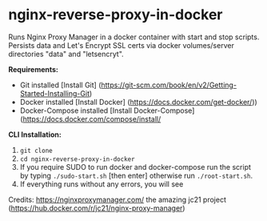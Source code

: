 # nginx-reverse-proxy-in-docker

Runs Nginx Proxy Manager in a docker container with start and stop scripts.  Persists data and Let's Encrypt SSL certs via docker volumes/server directories "data" and "letsencryt".

**Requirements:**

* Git installed [Install Git] (https://git-scm.com/book/en/v2/Getting-Started-Installing-Git)
* Docker installed [Install Docker] (https://docs.docker.com/get-docker/)) 
* Docker-Compose installed [Install Docker-Compose] (https://docs.docker.com/compose/install/

**CLI Installation:**

1. `git clone `
2. `cd nginx-reverse-proxy-in-docker`
3. If you require SUDO to run docker and docker-compose run the script by typing `./sudo-start.sh` [then enter] otherwise run `./root-start.sh`.
4. If everything runs without any errors, you will see 

Credits:  https://nginxproxymanager.com/ the amazing jc21 project (https://hub.docker.com/r/jc21/nginx-proxy-manager)
